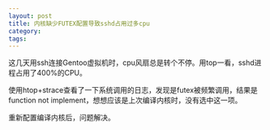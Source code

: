 ```yaml
---
layout: post
title: 内核缺少FUTEX配置导致sshd占用过多cpu
category: 
tags: 
---
```

这几天用ssh连接Gentoo虚拟机时，cpu风扇总是转个不停。用top一看，sshd进程占用了400%的CPU。

使用htop+strace查看了一下系统调用的日志，发现是futex被频繁调用，结果是function not implement，想想应该是上次编译内核时，没有选中这一项。

重新配置编译内核后，问题解决。
